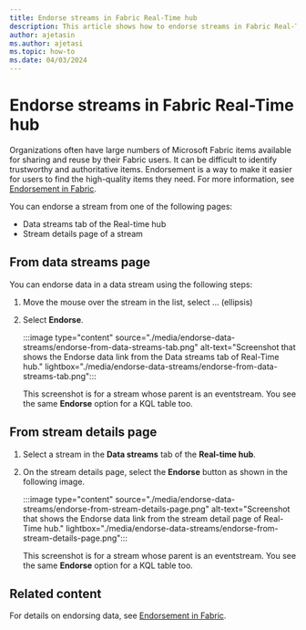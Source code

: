 ```yaml
---
title: Endorse streams in Fabric Real-Time hub
description: This article shows how to endorse streams in Fabric Real-Time hub.
author: ajetasin
ms.author: ajetasi
ms.topic: how-to
ms.date: 04/03/2024
---
```


# Endorse streams in Fabric Real-Time hub
Organizations often have large numbers of Microsoft Fabric items available for sharing and reuse by their Fabric users. It can be difficult to identify trustworthy and authoritative items. Endorsement is a way to make it easier for users to find the high-quality items they need. For more information, see [Endorsement in Fabric](../get-started/endorsement-promote-certify.md).  

You can endorse a stream from one of the following pages:

- Data streams tab of the Real-time hub
- Stream details page of a stream

## From data streams page

You can endorse data in a data stream using the following steps:

1. Move the mouse over the stream in the list, select ... (ellipsis)
1. Select **Endorse**. 

    :::image type="content" source="./media/endorse-data-streams/endorse-from-data-streams-tab.png" alt-text="Screenshot that shows the Endorse data link from the Data streams tab of Real-Time hub." lightbox="./media/endorse-data-streams/endorse-from-data-streams-tab.png":::

    This screenshot is for a stream whose parent is an eventstream. You see the same **Endorse** option for a KQL table too. 

## From stream details page

1. Select a stream in the **Data streams** tab of the **Real-time hub**.
1. On the stream details page, select the **Endorse** button as shown in the following image.

    :::image type="content" source="./media/endorse-data-streams/endorse-from-stream-details-page.png" alt-text="Screenshot that shows the Endorse data link from the stream detail page of Real-Time hub." lightbox="./media/endorse-data-streams/endorse-from-stream-details-page.png":::

    This screenshot is for a stream whose parent is an eventstream. You see the same **Endorse** option for a KQL table too. 

## Related content
For details on endorsing data, see [Endorsement in Fabric](../get-started/endorsement-promote-certify.md).